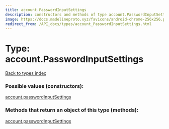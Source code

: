 ```yaml
---
title: account.PasswordInputSettings
description: constructors and methods of type account.PasswordInputSettings
image: https://docs.madelineproto.xyz/favicons/android-chrome-256x256.png
redirect_from: /API_docs/types/account_PasswordInputSettings.html
---
```

# Type: account.PasswordInputSettings
[Back to types index](index.md)



### Possible values (constructors):

[account.passwordInputSettings](../constructors/account.passwordInputSettings.md)  



### Methods that return an object of this type (methods):



[account.passwordInputSettings](../constructors/account.passwordInputSettings.md)  

